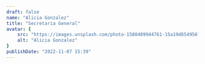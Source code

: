 ```yaml
---
draft: false
name: "Alicia Gonzalez"
title: "Secretaria General"
avatar: {
    src: "https://images.unsplash.com/photo-1580489944761-15a19d654956?&fit=crop&w=280",
    alt: "Alicia Gonzalez"
}
publishDate: "2022-11-07 15:39"
---
```


